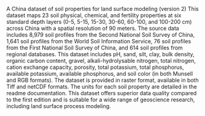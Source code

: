 A China dataset of soil properties for land surface modeling (version 2)
This dataset maps 23 soil physical, chemical, and fertility properties at six standard depth layers (0-5, 5-15, 15-30, 30-60, 60-100, and 100-200 cm) across China with a spatial resolution of 90 meters. The source data includes 8,979 soil profiles from the Second National Soil Survey of China, 1,641 soil profiles from the World Soil Information Service, 76 soil profiles from the First National Soil Survey of China, and 614 soil profiles from regional databases. This dataset includes pH, sand, silt, clay, bulk density, organic carbon content, gravel, alkali-hydrolysable nitrogen, total nitrogen, cation exchange capacity, porosity, total potassium, total phosphorus, available potassium, available phosphorus, and soil color (in both Munsell and RGB formats). The dataset is provided in raster format, available in both Tiff and netCDF formats. The units for each soil property are detailed in the readme documentation. This dataset offers superior data quality compared to the first edition and is suitable for a wide range of geoscience research, including land surface process modeling.
